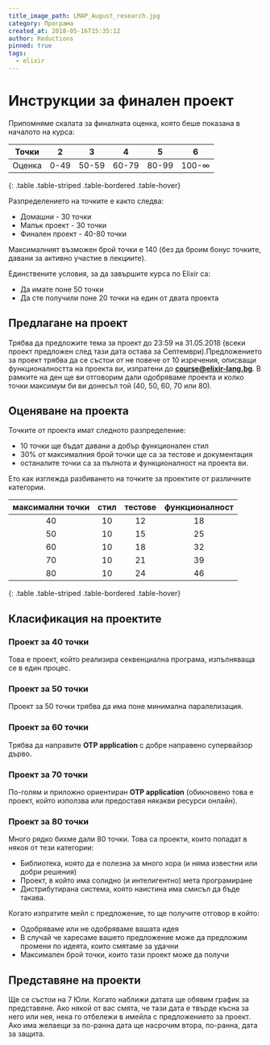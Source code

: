 ```yaml
---
title_image_path: LMAP_August_research.jpg
category: Програма
created_at: 2018-05-16T15:35:12
author: Reductions
pinned: true
tags:
  - elixir
---
```


# Инструкции за финален проект

Припомняме скалата за финалната оценка, която беше показана в началото на курса:

| Точки | 2     | 3     |   4   | 5      | 6           |
|   :-: |   :-: |   :-: |   :-: |    :-: |     :-:     |
| Оценка|  0-49 | 50-59 | 60-79 | 80-99  | 100-&infin; |
{: .table .table-striped .table-bordered .table-hover}

Разпределението на точките е както следва:

- Домашни        - 30 точки
- Малък проект   - 30 точки
- Финален проект - 40-80 точки

Максималният възможен брой точки е 140 (без да броим бонус точките, давани за активно участие в лекциите).

Единствените условия, за да завършите курса по Elixir са:

- Да имате поне 50 точки
- Да сте получили поне 20 точки на един от двата проекта

## Предлагане на проект

Трябва да предложите тема за проект до 23:59 на 31.05.2018 (всеки проект предложен след тази дата остава за Септември).Предложението за проект трябва да се състои от не повече от 10 изречения, описващи функционалността на проекта ви, изпратени до **course@elixir-lang.bg**. В рамките на ден ще ви отговорим дали одобряваме проекта и колко точки максимум би ви донесъл той (40, 50, 60, 70 или 80).

## Оценяване на проекта

Точките от проекта имат следното разпределение:
- 10 точки ще бъдат давани а добър функционален стил
- 30% от максималния брой точки ще са за тестове и документация
- останалите точки са за пълнота и функционалност на проекта ви.

Ето как изглежда разбиването на точките за проектите от различните категории.

| максимални точки | стил | тестове | функционалност |
|              :-: |  :-: |     :-: |            :-: |
|               40 |   10 |      12 |             18 |
|               50 |   10 |      15 |             25 |
|               60 |   10 |      18 |             32 |
|               70 |   10 |      21 |             39 |
|               80 |   10 |      24 |             46 |
{: .table .table-striped .table-bordered .table-hover}

## Класификация на проектите

### Проект за 40 точки

Това е проект, който реализира секвенциална програма, изпълняваща се в един процес.

### Проект за 50 точки

Проект за 50 точки трябва да има поне минимална паралелизация.

### Проект за 60 точки

Трябва да направите **OTP application** с добре направено супервайзор дърво.

### Проект за 70 точки

По-голям и приложно ориентиран **OTP application** (обикновено това е проект, който използва или предоставя някакви ресурси онлайн).

### Проект за 80 точки

Много рядко бихме дали 80 точки. Това са проекти, които попадат в някоя от тези категории:
 - Библиотека, която да е полезна за много хора (и няма известни или добри решения)
 - Проект, в който има солидно (и интелигентно) мета програмиране
 - Дистрибутирана система, която наистина има смисъл да бъде такава.

Когато изпратите мейл с предложение, то ще получите отговор в който:
- Одобряваме или не одобряваме вашата идея
- В случай че харесаме вашето предложение може да предложим промени по идеята, които смятаме за удачни
- Максимален брой точки, които тази проект може да получи

## Представяне на проекти

Ще се състои на 7 Юли. Когато наближи датата ще обявим график за представяне. Ако някой от вас смята, че тази дата е твърде късна за него или нея, нека го отбележи в имейла с предложението за проект. Ако има желаещи за по-ранна дата ще насрочим втора, по-ранна, дата за защита.
